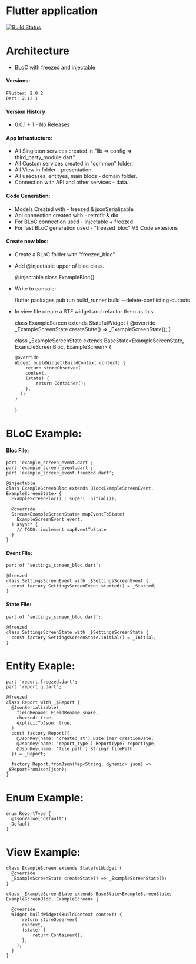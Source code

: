 # Flutter application

[![Build Status](https://travis-ci.org/joemccann/dillinger.svg?branch=master)](https://travis-ci.org/joemccann/dillinger)

# Architecture
- BLoC with freezed and injectable
#### Versions:
    Flutter: 2.0.2
    Dart: 2.12.1
#### Version History
- 0.0.1 + 1 - No Releases

#### App Infrastucture: 
- All Singleton services created in "lib => config => third_party_module.dart".
- All Custom services created in "common" folder.
- All View in folder - presentation.
- All usecases, entityes, main blocs - domain folder.
- Connection with API and other services - data.

#### Code Generation:
- Models Created with - freezed & jsonSerializable
- Api connection created with - retrofit & dio
- For BLoC connection used - injectable + freezed
- For fast BLoC generation used - "freezed_bloc" VS Code extesions

#### Create new bloc: 
- Create a BLoC folder with "freezed_bloc".
- Add @injectable upper of bloc class.
    

    @injectable
    class ExampleBloc{}
- Write to console:
 

    flutter packages pub run build_runner build --delete-conflicting-outputs
- In view file create a STF widget and refactor them as this.
    

    class ExampleScreen extends StatefulWidget {
      @override
      _ExampleScreenState createState() => _ExampleScreenState();
    }

    class _ExampleScreenState extends BaseState<ExampleScreenState, ExampleScreenBloc, ExampleScreen> {
    
      @override
      Widget buildWidget(BuildContext context) {
          return storeObserver(
          context, 
          (state) {
              return Container();
          },
        );
      }
    }
    

# BLoC Example:
#### Bloc File:
    part 'example_screen_event.dart';
    part 'example_screen_event.dart';
    part 'example_screen_event.freezed.dart';
    
    @injectable
    class ExampleScreenBloc extends Bloc<ExampleScreenEvent, ExampleScreenState> {
      ExampleScreenBloc() : super(_Initial());
    
      @override
      Stream<ExampleScreenState> mapEventToState(
        ExampleScreenEvent event,
      ) async* {
        // TODO: implement mapEventToState
      }
    }
#### Event File:
    part of 'settings_screen_bloc.dart';
    
    @freezed
    class SettingsScreenEvent with _$SettingsScreenEvent {
      const factory SettingsScreenEvent.started() = _Started;
    }
#### State File:
    part of 'settings_screen_bloc.dart';

    @freezed
    class SettingsScreenState with _$SettingsScreenState {
      const factory SettingsScreenState.initial() = _Initial;
    }
    
# Entity Exaple: 
    part 'report.freezed.dart';
    part 'report.g.dart';
    
    @freezed
    class Report with _$Report {
      @JsonSerializable(
        fieldRename: FieldRename.snake,
        checked: true,
        explicitToJson: true,
      )
      const factory Report({
        @JsonKey(name: 'created_at') DateTime? creationDate,
        @JsonKey(name: 'report_type') ReportType? reportType,
        @JsonKey(name: 'file_path') String? filePath,
      }) = _Report;
    
      factory Report.fromJson(Map<String, dynamic> json) => _$ReportFromJson(json);
    }
# Enum Example: 
    enum ReportType {
      @JsonValue('default')
      Default
    }
# View Example:
    class ExampleScreen extends StatefulWidget {
      @override
      _ExampleScreenState createState() => _ExampleScreenState();
    }

    class _ExampleScreenState extends BaseState<ExampleScreenState, ExampleScreenBloc, ExampleScreen> {
    
      @override
      Widget buildWidget(BuildContext context) {
          return storeObserver(
          context, 
          (state) {
              return Container();
          },
        );
      }
    }
    
